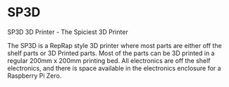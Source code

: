 # SP3D
SP3D 3D Printer - The Spiciest 3D Printer

The SP3D is a RepRap style 3D printer where most parts are either off the shelf parts or 3D Printed parts. Most of the parts can be 3D printed in a regular 200mm x 200mm printing bed. All electronics are off the shelf electronics, and there is space available in the electronics enclosure for a Raspberry Pi Zero. 

